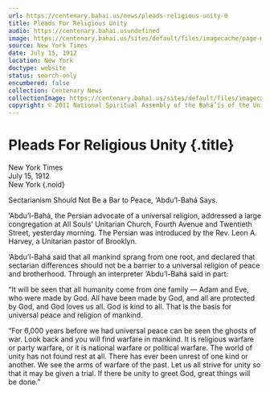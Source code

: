```yaml
---
url: https://centenary.bahai.us/news/pleads-religious-unity-0
title: Pleads For Religious Unity
audio: https://centenary.bahai.usundefined
image: https://centenary.bahai.us/sites/default/files/imagecache/page-main-image/images/press_clippings/1912-07-15%2CNew%20York%20Times%20%28page%206%29%2CPleads%20for%20Religious%20Unity.png
source: New York Times
date: July 15, 1912
location: New York
doctype: website
status: search-only
encumbered: false
collection: Centenary News
collectionImage: https://centenary.bahai.us/sites/default/files/imagecache/theme-image/main_image/abdulbaha-overview-small_0.jpg
copyright: © 2011 National Spiritual Assembly of the Bahá’ís of the United States
---
```



# Pleads For Religious Unity {.title}

New York Times  
July 15, 1912  
New York
{.noid}  



Sectarianism Should Not Be a Bar to Peace, ‘Abdu’l-Bahá Says.

‘Abdu’l-Bahá, the Persian advocate of a universal religion, addressed a large congregation at All Souls’ Unitarian Church, Fourth Avenue and Twentieth Street, yesterday morning. The Persian was introduced by the Rev. Leon A. Harvey, a Unitarian pastor of Brooklyn.

‘Abdu’l-Bahá said that all mankind sprang from one root, and declared that sectarian differences should not be a barrier to a universal religion of peace and brotherhood. Through an interpreter ‘Abdu’l-Bahá said in part:

“It will be seen that all humanity come from one family — Adam and Eve, who were made by God. All have been made by God, and all are protected by God, and God loves us all. God is kind to all. That is the basis for universal peace and religion of mankind.

“For 6,000 years before we had universal peace can be seen the ghosts of war. Look back and you will find warfare in mankind. It is religious warfare or party warfare, or it is national warfare or political warfare. The world of unity has not found rest at all. There has ever been unrest of one kind or another. We see the arms of warfare of the past. Let us all strive for unity so that it may be given a trial. If there be unity to greet God, great things will be done.”